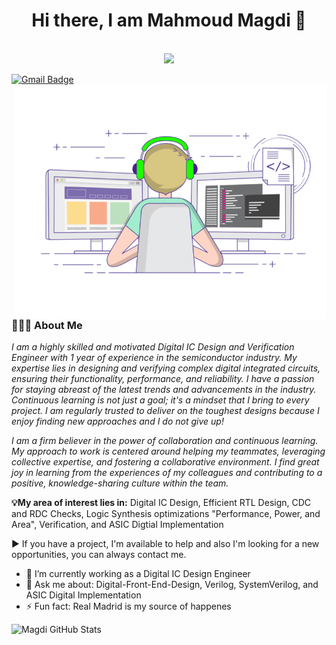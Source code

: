# <h1 align="center">Hi there, I am Mahmoud Magdi 👋

  <!-- https://img.shields.io/badge/Linkedin-Parth Patel-blue&?style=social&logo=linkedin -->

<p align="center">
  <br/>
  <a href="https://www.linkedin.com/in/mahmoud-magdi-a8671a183/">
    <img src="https://img.shields.io/badge/LinkedIn-%230077B5.svg?&style=flat-square&logo=linkedin&logoColor=white">
  </a>

[![Gmail Badge](https://img.shields.io/badge/-jessicalim813-c14438?style=flat&logo=Gmail&logoColor=white&link=mailto:jessicalim813@gmail.com)](mailto:eng.magdi99@gmail.com)
<img align="right" alt="GIF" src="https://raw.githubusercontent.com/devSouvik/devSouvik/master/gif3.gif" width="500"/>

<h3> 👨🏻‍💻 About Me </h3>


*I am a highly skilled and motivated Digital IC Design and Verification Engineer with 1 year of experience in the semiconductor industry. My expertise lies in designing and verifying complex digital integrated circuits, ensuring their functionality, performance, and reliability. I have a passion for staying abreast of the latest trends and advancements in the industry. Continuous learning is not just a goal; it's a mindset that I bring to every project. I am regularly trusted to deliver on the toughest designs because I enjoy finding new approaches and I do not give up!*


*I am a firm believer in the power of collaboration and continuous learning. My approach to work is centered around helping my teammates, leveraging collective expertise, and fostering a collaborative environment. I find great joy in learning from the experiences of my colleagues and contributing to a positive, knowledge-sharing culture within the team.*



**💡My area of interest lies in:** Digital IC Design, Efficient RTL Design, CDC and RDC Checks, Logic Synthesis optimizations "Performance, Power, and Area", Verification, and ASIC Digtial Implementation 

▶️ If you have a project, I'm available to help and also I'm looking for a new opportunities, you can always contact me.


- 🔭 I’m currently working as a Digital IC Design Engineer
- 💬 Ask me about: Digital-Front-End-Design, Verilog, SystemVerilog, and ASIC Digital Implementation   
- ⚡ Fun fact: Real Madrid is my source of happenes


![Magdi GitHub Stats](https://github-readme-stats.vercel.app/api?username=MahmouodMagdi&show_icons=true)
